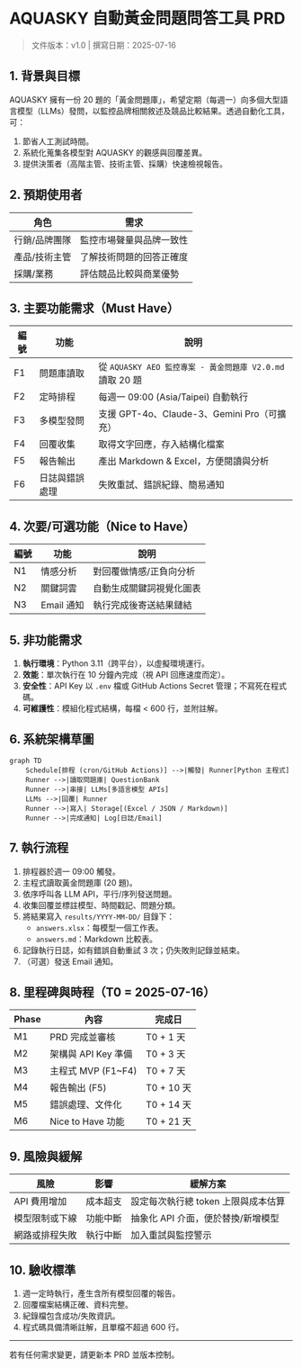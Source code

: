 # AQUASKY 自動黃金問題問答工具 PRD

> 文件版本：v1.0  \|  撰寫日期：2025-07-16

## 1. 背景與目標
AQUASKY 擁有一份 20 題的「黃金問題庫」，希望定期（每週一）向多個大型語言模型（LLMs）發問，以監控品牌相關敘述及競品比較結果。透過自動化工具，可：
1. 節省人工測試時間。
2. 系統化蒐集各模型對 AQUASKY 的觀感與回覆差異。
3. 提供決策者（高階主管、技術主管、採購）快速檢視報告。

## 2. 預期使用者
| 角色 | 需求 |
|------|------|
| 行銷/品牌團隊 | 監控市場聲量與品牌一致性 |
| 產品/技術主管 | 了解技術問題的回答正確度 |
| 採購/業務 | 評估競品比較與商業優勢 |

## 3. 主要功能需求（Must Have）
| 編號 | 功能 | 說明 |
|------|------|------|
| F1 | 問題庫讀取 | 從 `AQUASKY AEO 監控專案 - 黃金問題庫 V2.0.md` 讀取 20 題 |
| F2 | 定時排程 | 每週一 09:00 (Asia/Taipei) 自動執行 |
| F3 | 多模型發問 | 支援 GPT-4o、Claude-3、Gemini Pro（可擴充） |
| F4 | 回覆收集 | 取得文字回應，存入結構化檔案 |
| F5 | 報告輸出 | 產出 Markdown & Excel，方便閱讀與分析 |
| F6 | 日誌與錯誤處理 | 失敗重試、錯誤紀錄、簡易通知 |

## 4. 次要/可選功能（Nice to Have）
| 編號 | 功能 | 說明 |
|------|------|------|
| N1 | 情感分析 | 對回覆做情感/正負向分析 |
| N2 | 關鍵詞雲 | 自動生成關鍵詞視覺化圖表 |
| N3 | Email 通知 | 執行完成後寄送結果鏈結 |

## 5. 非功能需求
1. **執行環境**：Python 3.11（跨平台），以虛擬環境運行。
2. **效能**：單次執行在 10 分鐘內完成（視 API 回應速度而定）。
3. **安全性**：API Key 以 `.env` 檔或 GitHub Actions Secret 管理；不寫死在程式碼。
4. **可維護性**：模組化程式結構，每檔 < 600 行，並附註解。  

## 6. 系統架構草圖
```mermaid
graph TD
    Schedule[排程 (cron/GitHub Actions)] -->|觸發| Runner[Python 主程式]
    Runner -->|讀取問題庫| QuestionBank
    Runner -->|串接| LLMs[多語言模型 APIs]
    LLMs -->|回覆| Runner
    Runner -->|寫入| Storage[(Excel / JSON / Markdown)]
    Runner -->|完成通知| Log[日誌/Email]
```

## 7. 執行流程
1. 排程器於週一 09:00 觸發。  
2. 主程式讀取黃金問題庫 (20 題)。  
3. 依序呼叫各 LLM API，平行/序列發送問題。  
4. 收集回覆並標註模型、時間戳記、問題分類。  
5. 將結果寫入 `results/YYYY-MM-DD/` 目錄下：  
   - `answers.xlsx`：每模型一個工作表。  
   - `answers.md`：Markdown 比較表。  
6. 記錄執行日誌，如有錯誤自動重試 3 次；仍失敗則記錄並結束。  
7. （可選）發送 Email 通知。  

## 8. 里程碑與時程（T0 = 2025-07-16）
| Phase | 內容 | 完成日 |
|-------|------|--------|
| M1 | PRD 完成並審核 | T0 + 1 天 |
| M2 | 架構與 API Key 準備 | T0 + 3 天 |
| M3 | 主程式 MVP (F1~F4) | T0 + 7 天 |
| M4 | 報告輸出 (F5) | T0 + 10 天 |
| M5 | 錯誤處理、文件化 | T0 + 14 天 |
| M6 | Nice to Have 功能 | T0 + 21 天 |

## 9. 風險與緩解
| 風險 | 影響 | 緩解方案 |
|------|------|----------|
| API 費用增加 | 成本超支 | 設定每次執行總 token 上限與成本估算 |
| 模型限制或下線 | 功能中斷 | 抽象化 API 介面，便於替換/新增模型 |
| 網路或排程失敗 | 執行中斷 | 加入重試與監控警示 |

## 10. 驗收標準
1. 週一定時執行，產生含所有模型回覆的報告。  
2. 回覆檔案結構正確、資料完整。  
3. 紀錄檔包含成功/失敗資訊。  
4. 程式碼具備清晰註解，且單檔不超過 600 行。

---
若有任何需求變更，請更新本 PRD 並版本控制。
